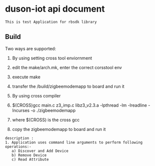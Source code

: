 # duson-iot api document  
	This is test Application for rbsdk library

## Build
Two ways are supported:
1. By using setting cross tool enviornment
  1. edit the make/arch.mk, enter the correct corsstool env
  2. execute make
  3. transfer the /build/zigbeemodemapp to board and run it

2. By using cross compiler
  1. $(CROSS)gcc main.c z3_imp.c libz3_v2.3.a -lpthread -lm -lreadline -lncurses -o ./zigbeemodemapp
  2. where $(CROSS) is the cross gcc
  3. copy the zigbeemodemapp to board and run it
  
```
description : 
1. Application uses command line arguments to perform following operations:-
   a) Discover and Add Device
   b) Remove Device
   c) Read Attribute 

```


